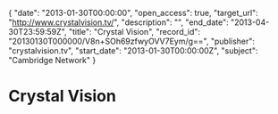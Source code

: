 {
  "date": "2013-01-30T00:00:00", 
  "open_access": true, 
  "target_url": "http://www.crystalvision.tv/", 
  "description": "", 
  "end_date": "2013-04-30T23:59:59Z", 
  "title": "Crystal Vision", 
  "record_id": "20130130T000000/V8n+SOh69zfwyOVV7Eym/g==", 
  "publisher": "crystalvision.tv", 
  "start_date": "2013-01-30T00:00:00Z", 
  "subject": "Cambridge Network"
}

# Crystal Vision

